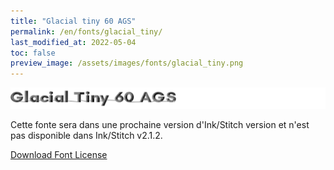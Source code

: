 ```yaml
---
title: "Glacial tiny 60 AGS"
permalink: /en/fonts/glacial_tiny/
last_modified_at: 2022-05-04
toc: false
preview_image: /assets/images/fonts/glacial_tiny.png
---
```

![glacial_tiny](/assets/images/fonts/glacial_tiny.png)

Cette fonte sera dans une prochaine version d'Ink/Stitch version et n'est pas disponible dans Ink/Stitch v2.1.2.


[Download Font License](https://github.com/inkstitch/inkstitch/tree/main/fonts/glacial_tiny/LICENSE)
